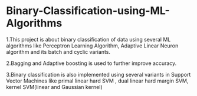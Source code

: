 # Binary-Classification-using-ML-Algorithms

1.This project is about binary classification of data using several ML algorithms like Perceptron Learning Algorithm, Adaptive Linear Neuron algorithm and its batch and cyclic variants.


2.Bagging and Adaptive boosting is used to further improve accuracy.


3.Binary classification is also implemented using several variants in Support Vector Machines like primal linear hard SVM , dual linear hard margin SVM, kernel SVM(linear and Gaussian kernel)
